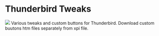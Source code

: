 # Thunderbird Tweaks 

<img src="https://github.com/srazzano/Images/blob/master/tbicon.png"/> Various tweaks and custom buttons for Thunderbird.
Download custom buutons htm files separately from xpi file.
